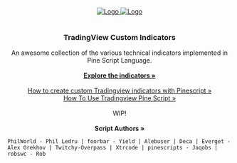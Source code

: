 
<!-- PROJECT LOGO -->
<br />
<p align="center">
 

  <a href="#">
    <img src="https://user-images.githubusercontent.com/3318070/59153114-f5a13180-8a41-11e9-881a-71340d5400fb.png" alt="Logo">
  </a>

<a href="#">
    <img src="https://user-images.githubusercontent.com/3318070/59157395-5dcf3200-8a99-11e9-96d4-a70e29062173.jpg" alt="Logo">
  </a>
  <br />
  <br />
   <h3 align="center"><strong>TradingView Custom Indicators</strong></h3>
  <p align="center">
    An awesome collection of the various technical indicators implemented in Pine Script Language.
  
<br />
<br />
    <a href="https://github.com/f13end/tradingview-custom-indicators"><strong>Explore the indicators »</strong></a>
    <br />
      <br />
     <a href="https://medium.com/@robswc/how-to-create-custom-tradingview-indicators-with-pinescript-2fb31a66a191">How to create custom Tradingview indicators with Pinescript »</a>
     <br />
     <a href="https://www.youtube.com/watch?v=Kwlxngw1YBY">How To Use Tradingview Pine Script »</a>
     
   <br />
   <br />
   WIP!
   <br />
    <br />
   <strong>Script Authors »</strong>
   
    PhilWorld - Phil Ledru | foorbar - Yield | Alebuser | Deca | Everget - Alex Orekhov | Twitchy-Overpass | Xtrcode | pinescripts - Jaqobs | robswc - Rob
<br />


</p>



